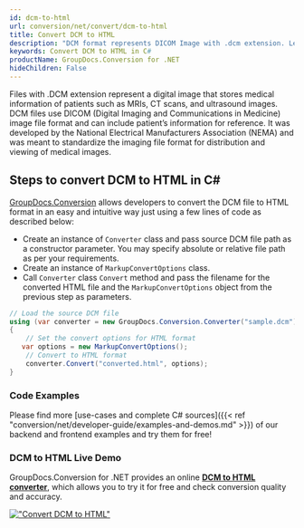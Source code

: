 ```yaml
---
id: dcm-to-html
url: conversion/net/convert/dcm-to-html
title: Convert DCM to HTML
description: "DCM format represents DICOM Image with .dcm extension. Learn how to convert DCM to HTML file programmatically in C# language using GroupDocs.Conversion for .NET library."
keywords: Convert DCM to HTML in C#
productName: GroupDocs.Conversion for .NET
hideChildren: False
---
```


Files with .DCM extension represent a digital image that stores medical information of patients such as MRIs, CT scans, and ultrasound images. DCM files use DICOM (Digital Imaging and Communications in Medicine) image file format and can include patient’s information for reference. It was developed by the National Electrical Manufacturers Association (NEMA) and was meant to standardize the imaging file format for distribution and viewing of medical images.

## Steps to convert DCM to HTML in C#

[GroupDocs.Conversion](https://products.groupdocs.com/conversion/net) allows developers to convert the DCM file to HTML format in an easy and intuitive way just using a few lines of code as described below:

* Create an instance of `Converter` class and pass source DCM file path as a constructor parameter. You may specify absolute or relative file path as per your requirements. 
* Create an instance of `MarkupConvertOptions` class.
* Call `Converter` class `Convert` method and pass the filename for the converted HTML file and the `MarkupConvertOptions` object from the previous step as parameters.

```csharp
// Load the source DCM file
using (var converter = new GroupDocs.Conversion.Converter("sample.dcm"))
{
    // Set the convert options for HTML format
   var options = new MarkupConvertOptions();
    // Convert to HTML format
    converter.Convert("converted.html", options);
}
```

### Code Examples

Please find more [use-cases and complete C# sources]({{< ref "conversion/net/developer-guide/examples-and-demos.md" >}}) of our backend and frontend examples and try them for free!

### DCM to HTML Live Demo

GroupDocs.Conversion for .NET provides an online [**DCM to HTML converter**](https://products.groupdocs.app/conversion/dcm-to-html), which allows you to try it for free and check conversion quality and accuracy.

[!["Convert DCM to HTML"](conversion/net/images/convert-to-html/convert-dcm-to-html.png)](https://products.groupdocs.app/conversion/dcm-to-html)